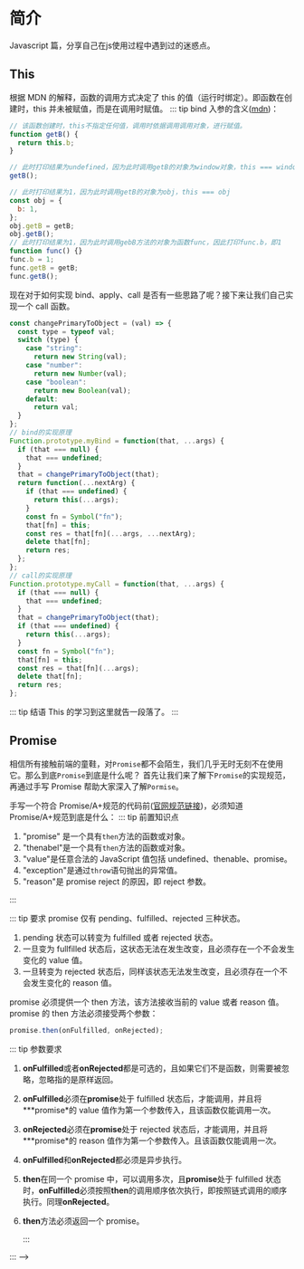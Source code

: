 # 简介

Javascript 篇，分享自己在js使用过程中遇到过的迷惑点。

## This

根据 MDN 的解释，函数的调用方式决定了 this 的值（运行时绑定）。即函数在创建时，this 并未被赋值，而是在调用时赋值。
::: tip
bind 入参的含义([mdn](https://developer.mozilla.org/zh-CN/docs/Web/JavaScript/Reference/Global_Objects/Function/bind))：

```js
// 该函数创建时，this不指定任何值，调用时依据调用调用对象，进行赋值。
function getB() {
  return this.b;
}

// 此时打印结果为undefined，因为此时调用getB的对象为window对象，this === window
getB();

// 此时打印结果为1，因为此时调用getB的对象为obj，this === obj
const obj = {
  b: 1,
};
obj.getB = getB;
obj.getB();
// 此时打印结果为1，因为此时调用gebB方法的对象为函数func，因此打印func.b，即1
function func() {}
func.b = 1;
func.getB = getB;
func.getB();
```

现在对于如何实现 bind、apply、call 是否有一些思路了呢？接下来让我们自己实现一个 call 函数。

```js
const changePrimaryToObject = (val) => {
  const type = typeof val;
  switch (type) {
    case "string":
      return new String(val);
    case "number":
      return new Number(val);
    case "boolean":
      return new Boolean(val);
    default:
      return val;
  }
};
// bind的实现原理
Function.prototype.myBind = function(that, ...args) {
  if (that === null) {
    that === undefined;
  }
  that = changePrimaryToObject(that);
  return function(...nextArg) {
    if (that === undefined) {
      return this(...args);
    }
    const fn = Symbol("fn");
    that[fn] = this;
    const res = that[fn](...args, ...nextArg);
    delete that[fn];
    return res;
  };
};
// call的实现原理
Function.prototype.myCall = function(that, ...args) {
  if (that === null) {
    that === undefined;
  }
  that = changePrimaryToObject(that);
  if (that === undefined) {
    return this(...args);
  }
  const fn = Symbol("fn");
  that[fn] = this;
  const res = that[fn](...args);
  delete that[fn];
  return res;
};
```

::: tip 结语
This 的学习到这里就告一段落了。
:::

## Promise

相信所有接触前端的童鞋，对`Promise`都不会陌生，我们几乎无时无刻不在使用它。那么到底`Promise`到底是什么呢？
首先让我们来了解下`Promise`的实现规范，再通过手写 Promise 帮助大家深入了解`Pormise`。

手写一个符合 Promise/A+规范的代码前([官网规范链接](https://promisesaplus.com/#notes))，必须知道 Promise/A+规范到底是什么：
::: tip 前置知识点

1. "promise" 是一个具有`then`方法的函数或对象。
2. "thenabel"是一个具有`then`方法的函数或对象。
3. "value"是任意合法的 JavaScript 值包括 undefined、thenable、promise。
4. "exception"是通过`throw`语句抛出的异常值。
5. "reason"是 promise reject 的原因，即 reject 参数。

:::

::: tip 要求
promise 仅有 pending、fulfilled、rejected 三种状态。

1. pending 状态可以转变为 fulfilled 或者 rejected 状态。
2. 一旦变为 fullfilled 状态后，这状态无法在发生改变，且必须存在一个不会发生变化的 value 值。
3. 一旦转变为 rejected 状态后，同样该状态无法发生改变，且必须存在一个不会发生变化的 reason 值。

promise 必须提供一个 then 方法，该方法接收当前的 value 或者 reason 值。
promise 的 then 方法必须接受两个参数：

```js
promise.then(onFulfilled, onRejected);
```

::: tip 参数要求

1. **onFulfilled**或者**onRejected**都是可选的，且如果它们不是函数，则需要被忽略，忽略指的是原样返回。
2. **onFulfilled**必须在**promise**处于 fulfilled 状态后，才能调用，并且将*\*\*promise*的 value 值作为第一个参数传入，且该函数仅能调用一次。
3. **onRejected**必须在**promise**处于 rejected 状态后，才能调用，并且将*\*\*promise*的 reason 值作为第一个参数传入。且该函数仅能调用一次。
4. **onFulfilled**和**onRejected**都必须是异步执行。
5. **then**在同一个 promise 中，可以调用多次，且**promise**处于 fulfilled 状态时，**onFulfilled**必须按照**then**的调用顺序依次执行，即按照链式调用的顺序执行。同理**onRejected**。
6. **then**方法必须返回一个 promise。

   :::

::: -->
